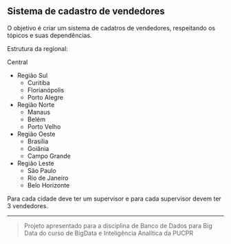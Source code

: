 ## Sistema de cadastro de vendedores

O objetivo é criar um sistema de cadatros de vendedores, respeitando os tópicos e suas dependências.

Estrutura da regional:

Central
  - Região Sul
    - Curitiba
    - Florianópolis
    - Porto Alegre
  - Região Norte
    - Manaus
    - Belém
    - Porto Velho
  - Região Oeste
    - Brasília
    - Goiânia
    - Campo Grande
  - Região Leste
    - São Paulo
    - Rio de Janeiro
    - Belo Horizonte

Para cada cidade deve ter um supervisor e para cada supervisor devem ter 3 vendedores.

----- 

> Projeto apresentado para a disciplina de Banco de Dados para Big Data do curso de BigData e Inteligência Analítica da PUCPR
